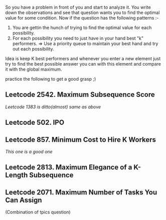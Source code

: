 So you have a problem in front of you and start to analyze it. You write down the observations and see
that question wants you to find the optimal value for some condition.
Now if the question has the following patterns :-

1. You are gettin the hunch of trying to find the optimal value for each possibility.
2. For each possibility you need to just have in your hand best "k" performers.
   => Use a priority queue to maintain your best hand and try out each possibility.

Idea is keep K best performers and whenever you enter a new element just try to find the best possible answer
you can with this element and compare it with the global maximum.

practice the following to get a good grasp ;)

## Leetcode 2542. Maximum Subsequence Score

_Leetcode 1383 is ditto(almost) same as above_

## Leetcode 502. IPO

## Leetcode 857. Minimum Cost to Hire K Workers

_This one is a good one_

## Leetcode 2813. Maximum Elegance of a K-Length Subsequence

## Leetcode 2071. Maximum Number of Tasks You Can Assign
(Combination of tpics question)
